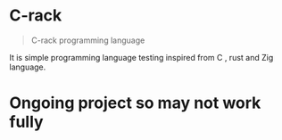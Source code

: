 # C-rack
> C-rack programming language

 It is simple programming language testing inspired from C , rust and Zig language.

 # Ongoing project so may not work fully
